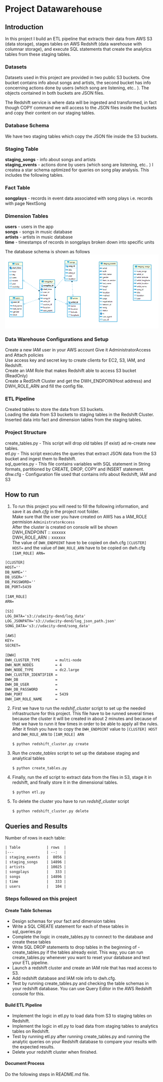 # Project Datawarehouse

## Introduction

In this project I build an ETL pipeline that extracts their data from AWS S3 (data storage), stages tables on AWS Redshift (data warehouse with columnar storage), and execute SQL statements that create the analytics tables from these staging tables.

### Datasets
Datasets used in this project are provided in two public S3 buckets. One bucket contains info about songs and artists, the second bucket has info concerning actions done by users (which song are listening, etc.. ). The objects contained in both buckets are JSON files.

The Redshift service is where data will be ingested and transformed, in fact though COPY command we will access to the JSON files inside the buckets and copy their content on our staging tables.

### Database Schema
We have two staging tables which copy the JSON file inside the S3 buckets.

### Staging Table
<b>staging_songs</b> - info about songs and artists  
<b>staging_events</b> - actions done by users (which song are listening, etc.. ) 
I createa a star schema optimized for queries on song play analysis. This includes the following tables.

### Fact Table
<b>songplays</b> - records in event data associated with song plays i.e. records with page NextSong

### Dimension Tables
<b>users</b> - users in the app  
<b>songs</b> - songs in music database  
<b>artists</b> - artists in music database  
<b>time</b> - timestamps of records in songplays broken down into specific units  

The database schema is shown as follows
![Alt text](images/ER-Diagram.png?raw=true "Title")
### Data Warehouse Configurations and Setup
Create a new IAM user in your AWS account 
Give it AdministratorAccess and Attach policies  
Use access key and secret key to create clients for EC2, S3, IAM, and Redshift.  
Create an IAM Role that makes Redshift able to access S3 bucket (ReadOnly)  
Create a RedShift Cluster and get the DWH_ENDPOIN(Host address) and DWH_ROLE_ARN and fill the config file.  
### ETL Pipeline
Created tables to store the data from S3 buckets.  
Loading the data from S3 buckets to staging tables in the Redshift Cluster.  
Inserted data into fact and dimension tables from the staging tables.  
### Project Structure
create_tables.py - This script will drop old tables (if exist) ad re-create new tables.  
etl.py - This script executes the queries that extract JSON data from the S3 bucket and ingest them to Redshift.  
sql_queries.py - This file contains variables with SQL statement in String formats, partitioned by CREATE, DROP, COPY and INSERT statement.  
dhw.cfg - Configuration file used that contains info about Redshift, IAM and S3

## How to run

1. To run this project you will need to fill the following information, and save it as *dwh.cfg* in the project root folder.  
Make sure that the user you have created on AWS has a IAM_ROLE permision `AdministratorAccess`   
After the cluster is created on console will be shown  
DWH_ENDPOINT ::  xxxxxx  
DWH_ROLE_ARN ::  xxxxxx  
The value of `DWH_ENDPOINT` have to be copied on dwh.cfg `[CLUSTER] HOST=` and the value of `DWH_ROLE_ARN` have to be copied on dwh.cfg `[IAM_ROLE] ARN=`
```
[CLUSTER]
HOST=''
DB_NAME=''
DB_USER=''
DB_PASSWORD=''
DB_PORT=5439

[IAM_ROLE]
ARN=

[S3]
LOG_DATA='s3://udacity-dend/log_data'
LOG_JSONPATH='s3://udacity-dend/log_json_path.json'
SONG_DATA='s3://udacity-dend/song_data'

[AWS]
KEY=
SECRET=

[DWH]
DWH_CLUSTER_TYPE       = multi-node
DWH_NUM_NODES          = 4
DWH_NODE_TYPE          = dc2.large
DWH_CLUSTER_IDENTIFIER = 
DWH_DB                 = 
DWH_DB_USER            = 
DWH_DB_PASSWORD        = 
DWH_PORT               = 5439
DWH_IAM_ROLE_NAME      = 
```

2. First we have to run the *redshif_cluster* script to set up the needed infrastructure for this project. This file have to be runned several times because the cluster it will be created in about 2 minutes and because of that we have to runn it few times in order to be able to apply all the rules. After it finish you have to copy the `DWH_ENDPOINT` value to `[CLUSTER] HOST` and `DWH_ROLE_ARN` to `[IAM_ROLE] ARN` 

    `$ python redshift_cluster.py create`

4. Run the *create_tables* script to set up the database staging and analytical tables

    `$ python create_tables.py`

5. Finally, run the *etl* script to extract data from the files in S3, stage it in redshift, and finally store it in the dimensional tables.

    `$ python etl.py`

6. To delete the cluster you have to run *redshif_cluster* script 

    `$ python redshift_cluster.py delete`
 
## Queries and Results

Number of rows in each table:
```
| Table            | rows  |  
|---               | --:   |  
| staging_events   |  8056 |  
| staging_songs    | 14896 |  
| artists          | 10025 |  
| songplays        |   333 |  
| songs            | 14896 |  
| time             |   333 |  
| users            |   104 |  
```

### Steps followed on this project

#### Create Table Schemas
- Design schemas for your fact and dimension tables
- Write a SQL CREATE statement for each of these tables in sql_queries.py
- Complete the logic in create_tables.py to connect to the database and create these tables
- Write SQL DROP statements to drop tables in the beginning of - create_tables.py if the tables already exist. This way, you can run create_tables.py whenever you want to reset your database and test your ETL pipeline.
- Launch a redshift cluster and create an IAM role that has read access to S3.
- Add redshift database and IAM role info to dwh.cfg.
- Test by running create_tables.py and checking the table schemas in your redshift database. You can use Query Editor in the AWS Redshift console for this.

#### Build ETL Pipeline
- Implement the logic in etl.py to load data from S3 to staging tables on Redshift.
- Implement the logic in etl.py to load data from staging tables to analytics tables on Redshift.
- Test by running etl.py after running create_tables.py and running the analytic queries on your Redshift database to compare your results with the expected results.
- Delete your redshift cluster when finished.

#### Document Process
Do the following steps in README.md file.
